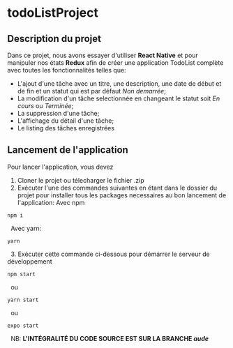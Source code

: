 # todoListProject
## Description du projet
Dans ce projet, nous avons essayer d'utiliser **React Native** et pour manipuler nos états **Redux** afin de créer une application TodoList complète avec toutes les fonctionnalités telles que:
&nbsp;
* L'ajout d'une tâche avec un titre, une description, une date de début et de fin et un statut qui est par défaut *Non demarrée*;
* La modification d'un tâche selectionnée en changeant le statut soit *En cours* ou *Terminée*;
* La suppression d'une tâche;
* L'affichage du détail d'une tâche;
* Le listing des tâches enregistrées
&nbsp;
## Lancement de l'application
Pour lancer l'application, vous devez
&nbsp;
1. Cloner le projet ou télecharger le fichier .zip
2. Exécuter l'une des commandes suivantes en étant dans le dossier du projet pour installer tous les packages necessaires au bon lancement de l'application:
Avec npm 
```
npm i
```
&nbsp;
Avec yarn:
```
yarn
```
&nbsp;
3. Exécuter cette commande ci-dessous pour démarrer le serveur de développement

```
npm start
```
&nbsp;
ou
```
yarn start
```
&nbsp;
ou
```
expo start
```
&nbsp;
NB: **L'INTÉGRALITÉ DU CODE SOURCE EST SUR LA BRANCHE *aude***
